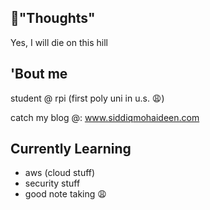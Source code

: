 ## 👀"Thoughts"

Yes, I will die on this hill 

## 'Bout me

student @ rpi (first poly uni in u.s. 😩)

catch my blog @: www.siddiqmohaideen.com

## Currently Learning

- aws (cloud stuff)
- security stuff
- good note taking 😩
<!--
**mohaids/mohaids** is a ✨ _special_ ✨ repository because its `README.md` (this file) appears on your GitHub profile.

Here are some ideas to get you started:

- 🔭 I’m currently working on ...
- 🌱 I’m currently learning ...
- 👯 I’m looking to collaborate on ...
- 🤔 I’m looking for help with ...
- 💬 Ask me about ...
- 📫 How to reach me: ...
- 😄 Pronouns: ...
- ⚡ Fun fact: ...
-->
